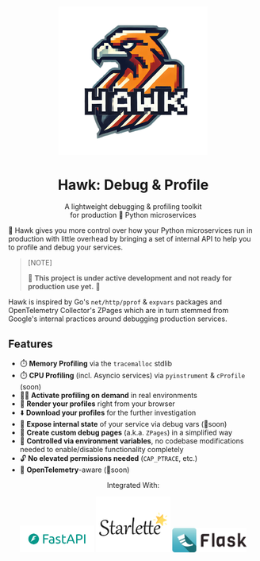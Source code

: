 <div align="center">
    <img src="assets/logo/hawk-debug_transparent_bg.png" width="300px" alt="Hawk Debug Toolkit For Python" />
    <h1>Hawk: Debug & Profile</h1>
    <p>A lightweight debugging & profiling toolkit <br/> for production 🐍 Python microservices</p>
</div>

🦅 Hawk gives you more control over how your Python microservices run in production
with little overhead by bringing a set of internal API to help you to profile and debug your services.

> [NOTE]
>
> 🚧 **This project is under active development and not ready for production use yet.** 🚧

Hawk is inspired by Go's `net/http/pprof` & `expvars` packages and 
OpenTelemetry Collector's ZPages which are in turn stemmed from Google's internal practices around
debugging production services.

## Features

- ⏱️ **Memory Profiling** via the `tracemalloc` stdlib
- ⏱️ **CPU Profiling** (incl. Asyncio services) via `pyinstrument` & `cProfile` (soon)
- 🙋‍♀️ **Activate profiling on demand** in real environments
- 🎨 **Render your profiles** right from your browser
- ⬇️ **Download your profiles** for the further investigation
- 🔭 **Expose internal state** of your service via debug vars (🚧soon)
- 🔧 **Create custom debug pages** (a.k.a. `ZPages`) in a simplified way
- 🔧 **Controlled via environment variables**, no codebase modifications needed to enable/disable functionality completely
- 🔓 **No elevated permissions needed** (`CAP_PTRACE`, etc.)
- 🔭 **OpenTelemetry**-aware (🚧soon)

<div align="center">
    <p>Integrated With:</p>
    <p align="center">
        <img src="assets/contrib/fastapi.png" width="150px" alt="FastAPI Logo" />
        <img src="assets/contrib/starlette.svg" width="150px" alt="Starlette Logo" />
        <img src="assets/contrib/flask.png" width="150px" alt="Flask Logo" />
    </p>
</div>
